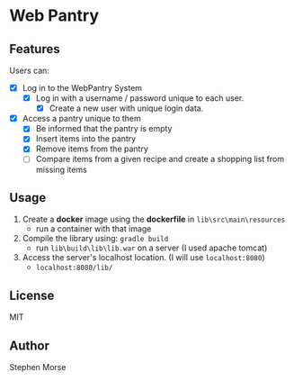 # Web Pantry

## Features
Users can:
- [x] Log in to the WebPantry System
  - [x] Log in with a username / password unique to each user.
    - [x] Create a new user with unique login data.
- [x] Access a pantry unique to them
  - [x] Be informed that the pantry is empty
  - [x] Insert items into the pantry
  - [x] Remove items from the pantry
  - [ ] Compare items from a given recipe and create a shopping list from missing items

## Usage
1. Create a **docker** image using the **dockerfile** in `lib\src\main\resources`
   - run a container with that image
1. Compile the library using: `gradle build`
   - run `lib\build\lib\lib.war` on a server (I used apache tomcat)
1. Access the server's localhost location. (I will use `localhost:8080`)
   - `localhost:8080/lib/`

## License
MIT

## Author
Stephen Morse

